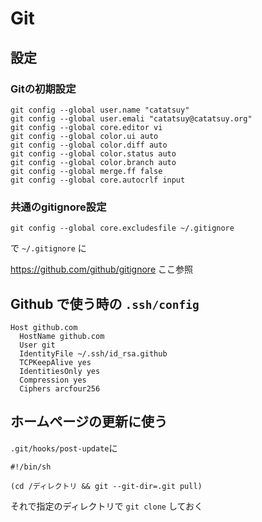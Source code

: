 # Git

## 設定

### Gitの初期設定

    git config --global user.name "catatsuy"
    git config --global user.emali "catatsuy@catatsuy.org"
    git config --global core.editor vi
    git config --global color.ui auto
    git config --global color.diff auto
    git config --global color.status auto
    git config --global color.branch auto
    git config --global merge.ff false
    git config --global core.autocrlf input

### 共通のgitignore設定

    git config --global core.excludesfile ~/.gitignore

で `~/.gitignore` に

https://github.com/github/gitignore ここ参照

## Github で使う時の `.ssh/config`

    Host github.com
      HostName github.com
      User git
      IdentityFile ~/.ssh/id_rsa.github
      TCPKeepAlive yes
      IdentitiesOnly yes
      Compression yes
      Ciphers arcfour256

## ホームページの更新に使う

`.git/hooks/post-update`に

    #!/bin/sh

    (cd /ディレクトリ && git --git-dir=.git pull)

それで指定のディレクトリで `git clone` しておく
